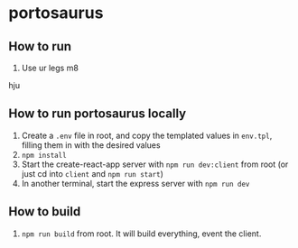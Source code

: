 # portosaurus

## How to run

1. Use ur legs m8

hju

## How to run portosaurus locally

1. Create a `.env` file in root, and copy the templated values in `env.tpl`, filling them in with the desired values
2. `npm install`
3. Start the create-react-app server with `npm run dev:client` from root (or just cd into `client` and `npm run start`)
4. In another terminal, start the express server with `npm run dev`

## How to build

1. `npm run build` from root. It will build everything, event the client.
